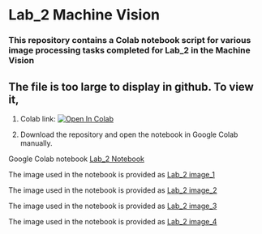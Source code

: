 # Lab_2 Machine Vision

### This repository contains a Colab notebook script for various image processing tasks completed for Lab_2 in the Machine Vision

## The file is too large to display in github. To view it, 

1)  Colab link: [![Open In Colab](https://colab.research.google.com/assets/colab-badge.svg)](https://colab.research.google.com/drive/1Mpe-FR3NGyjiXkkZGAgkpLyg6pfYCcoF?usp=sharing)
   
2)  Download the repository and open the notebook in Google Colab manually.

Google Colab notebook [Lab_2 Notebook](./Lab2.ipynb)

The image used in the notebook is provided as [Lab_2 image_1](./ahmed.png)

The image used in the notebook is provided as [Lab_2 image_2](./clear_image.jpeg)

The image used in the notebook is provided as [Lab_2 image_3](./distributed_image.jpeg)

The image used in the notebook is provided as [Lab_2 image_4](./question_3.jpeg)
